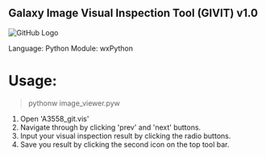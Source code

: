 ## Galaxy Image Visual Inspection Tool (GIVIT) v1.0

![GitHub Logo](/vis_ins.png)

Language: Python
Module: wxPython

# Usage:

> pythonw image_viewer.pyw

1. Open 'A3558_git.vis' 
2. Navigate through by clicking 'prev' and 'next' buttons.
3. Input your visual inspection result by clicking the radio buttons.
4. Save you result by clicking the second icon on the top tool bar.
